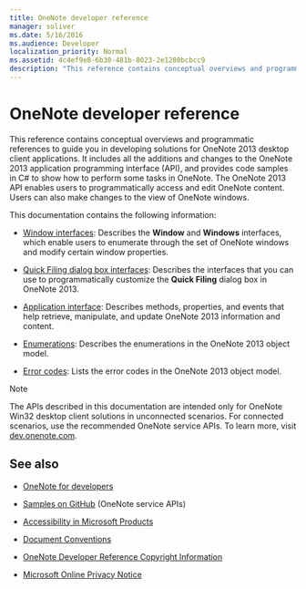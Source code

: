 ```yaml
---
title: OneNote developer reference
manager: soliver
ms.date: 5/16/2016
ms.audience: Developer
localization_priority: Normal
ms.assetid: 4c4ef9e8-6b30-481b-8023-2e1280bcbcc9
description: "This reference contains conceptual overviews and programmatic references to guide you in developing solutions for OneNote 2013 desktop client applications."
---
```


# OneNote developer reference

This reference contains conceptual overviews and programmatic references to guide you in developing solutions for OneNote 2013 desktop client applications. It includes all the additions and changes to the OneNote 2013 application programming interface (API), and provides code samples in C# to show how to perform some tasks in OneNote. The OneNote 2013 API enables users to programmatically access and edit OneNote content. Users can also make changes to the view of OneNote windows.
  
This documentation contains the following information:
  
- [Window interfaces](window-interfaces-onenote.md): Describes the **Window** and **Windows** interfaces, which enable users to enumerate through the set of OneNote windows and modify certain window properties. 
    
- [Quick Filing dialog box interfaces](quick-filing-dialog-box-interfaces-onenote.md): Describes the interfaces that you can use to programmatically customize the **Quick Filing** dialog box in OneNote 2013. 
    
- [Application interface](application-interface-onenote.md): Describes methods, properties, and events that help retrieve, manipulate, and update OneNote 2013 information and content.
    
- [Enumerations](enumerations-onenote-developer-reference.md): Describes the enumerations in the OneNote 2013 object model.
    
- [Error codes](error-codes-onenote.md): Lists the error codes in the OneNote 2013 object model.
    
> [!NOTE]
> The APIs described in this documentation are intended only for OneNote Win32 desktop client solutions in unconnected scenarios. For connected scenarios, use the recommended OneNote service APIs. To learn more, visit [dev.onenote.com](http://go.microsoft.com/fwlink/?LinkID=390615). 
  
## See also

- [OneNote for developers](http://go.microsoft.com/fwlink/?LinkID=390615)
    
- [Samples on GitHub](https://github.com/OneNoteDev/) (OneNote service APIs) 
    
- [Accessibility in Microsoft Products](http://www.microsoft.com/enable/products/default.aspx)
    
- [Document Conventions](http://msdn.microsoft.com/en-us/office/aa905365.aspx)
    
- [OneNote Developer Reference Copyright Information](https://msdn.microsoft.com/en-us/library/office/jj680116.aspx)
    
- [Microsoft Online Privacy Notice](http://privacy.microsoft.com/en-us/default.mspx)
    

